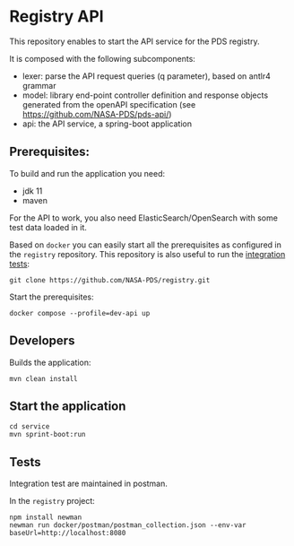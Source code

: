# Registry API

This repository enables to start the API service for the PDS registry.


It is composed with the following subcomponents:
- lexer: parse the API request queries (q parameter), based on antlr4 grammar
- model: library end-point controller definition and response objects generated from the openAPI specification (see https://github.com/NASA-PDS/pds-api/)
- api: the API service, a spring-boot application

## Prerequisites:

To build and run the application you need:

- jdk 11
- maven


For the API to work, you also need ElasticSearch/OpenSearch with some test data loaded in it.

Based on `docker` you can easily start all the prerequisites as configured in the `registry` repository. This repository is also useful to run the [integration tests](#Tests):


    git clone https://github.com/NASA-PDS/registry.git
    

Start the prerequisites:

    docker compose --profile=dev-api up
    
    

## Developers

Builds the application:

    mvn clean install
    
    
## Start the application


    cd service
    mvn sprint-boot:run


## Tests

Integration test are maintained in postman.

In the `registry` project:

    npm install newman
    newman run docker/postman/postman_collection.json --env-var baseUrl=http://localhost:8080
    


